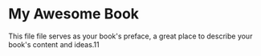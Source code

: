 # My Awesome Book

This file file serves as your book's preface, a great place to describe your book's content and ideas.11

